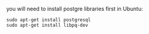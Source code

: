 you will need to install postgre libraries first
in Ubuntu:
```
sudo apt-get install postgresql
sudo apt-get install libpq-dev
```
